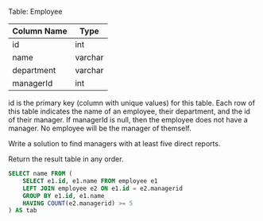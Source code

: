 Table: Employee

| Column Name | Type    |
|-------------|---------|
| id          | int     |
| name        | varchar |
| department  | varchar |
| managerId   | int     |

id is the primary key (column with unique values) for this table.
Each row of this table indicates the name of an employee, their department, and the id of their manager.
If managerId is null, then the employee does not have a manager.
No employee will be the manager of themself.
 

Write a solution to find managers with at least five direct reports.

Return the result table in any order.

```sql
SELECT name FROM (
    SELECT e1.id, e1.name FROM employee e1
    LEFT JOIN employee e2 ON e1.id = e2.managerid
    GROUP BY e1.id, e1.name
    HAVING COUNT(e2.managerid) >= 5
) AS tab
```